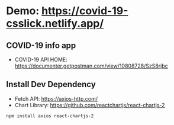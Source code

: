 # Demo: https://covid-19-csslick.netlify.app/

## COVID-19 info app
- COVID-19 API HOME: https://documenter.getpostman.com/view/10808728/SzS8rjbc

## Install Dev Dependency
- Fetch API: https://axios-http.com/
- Chart Library: https://github.com/reactchartjs/react-chartjs-2

`npm install axios react-chartjs-2`

